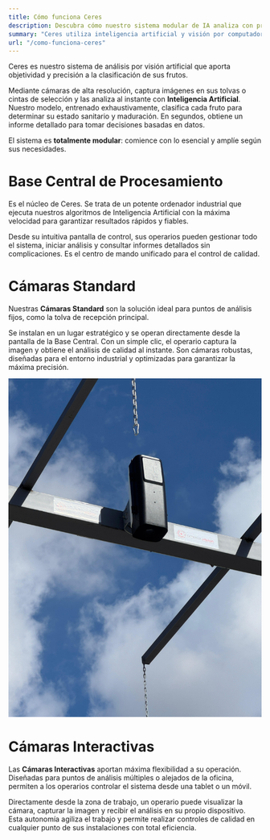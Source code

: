 ```yaml
---
title: Cómo funciona Ceres
description: Descubra cómo nuestro sistema modular de IA analiza con precisión el estado de sus frutos, optimizando la calidad desde la recepción.
summary: "Ceres utiliza inteligencia artificial y visión por computador para clasificar el estado sanitario y de maduración de la uva, aceituna y otros frutos, de forma objetiva y automatizada."
url: "/como-funciona-ceres"
---
```


Ceres es nuestro sistema de análisis por visión artificial que aporta objetividad y precisión a la clasificación de sus frutos.

Mediante cámaras de alta resolución, captura imágenes en sus tolvas o cintas de selección y las analiza al instante con **Inteligencia Artificial**. Nuestro modelo, entrenado exhaustivamente, clasifica cada fruto para determinar su estado sanitario y maduración. En segundos, obtiene un informe detallado para tomar decisiones basadas en datos.

El sistema es **totalmente modular**: comience con lo esencial y amplíe según sus necesidades.

# Base Central de Procesamiento

Es el núcleo de Ceres. Se trata de un potente ordenador industrial que ejecuta nuestros algoritmos de Inteligencia Artificial con la máxima velocidad para garantizar resultados rápidos y fiables.

Desde su intuitiva pantalla de control, sus operarios pueden gestionar todo el sistema, iniciar análisis y consultar informes detallados sin complicaciones. Es el centro de mando unificado para el control de calidad.

# Cámaras Standard

Nuestras **Cámaras Standard** son la solución ideal para puntos de análisis fijos, como la tolva de recepción principal.

Se instalan en un lugar estratégico y se operan directamente desde la pantalla de la Base Central. Con un simple clic, el operario captura la imagen y obtiene el análisis de calidad al instante. Son cámaras robustas, diseñadas para el entorno industrial y optimizadas para garantizar la máxima precisión.

![alt text](camara1.jpg)

# Cámaras Interactivas

Las **Cámaras Interactivas** aportan máxima flexibilidad a su operación. Diseñadas para puntos de análisis múltiples o alejados de la oficina, permiten a los operarios controlar el sistema desde una tablet o un móvil.

Directamente desde la zona de trabajo, un operario puede visualizar la cámara, capturar la imagen y recibir el análisis en su propio dispositivo. Esta autonomía agiliza el trabajo y permite realizar controles de calidad en cualquier punto de sus instalaciones con total eficiencia.